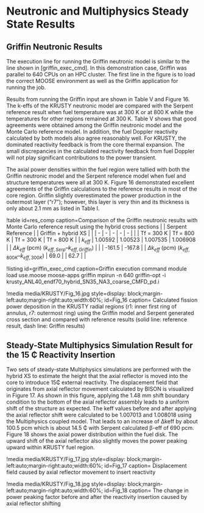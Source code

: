 # Neutronic and Multiphysics Steady State Results


## Griffin Neutronic Results

The execution line for running the Griffin neutronic model is similar to the line shown in [griffin_exec_cmd]. In this demonstration case, Griffin was parallel to 640 CPUs on an HPC cluster. The first line in the figure is to load the correct MOOSE environment as well as the Griffin application for running the job.

Results from running the Griffin input are shown in Table V and Figure 16. The k-effs of the KRUSTY neutronic model are compared with the Serpent reference result when fuel temperature was at 300 K or at 800 K while the temperatures for other regions remained at 300 K. Table V shows that good agreements were obtained among the Griffin neutronic model and the Monte Carlo reference model. In addition, the fuel Doppler reactivity calculated by both models also agree reasonably well. For KRUSTY, the dominated reactivity feedback is from the core thermal expansion. The small discrepancies in the calculated reactivity feedback from fuel Doppler will not play significant contributions to the power transient.

The axial power densities within the fuel region were tallied with both the Griffin neutronic model and the Serpent reference model when fuel and structure temperatures were all at 300 K. Figure 16 demonstrated excellent agreements of the Griffin calculations to the reference results in most of the core region. Griffin slightly overestimated the power production in the outermost layer (“r7”); however, this layer is very thin and its thickness is only about 2.1 mm as listed in Table I.

!table id=res_comp caption=Comparison of the Griffin neutronic results with Monte Carlo reference result using the hybrid cross sections
|   | Serpent Reference |   | Griffin + hybrid XS |   |
| - | - | - | - | - |
|                | Tf = 300 K        | Tf = 800 K      | Tf = 300 K           | Tf = 800 K      |
| $k_{eff}$          | 1.00592           | 1.00523         | 1.007535             | 1.006908        |
| $\Delta k_{eff}$ (pcm) ($k_{eff,Serp}$–$k_{eff,Griffin}$) |   |   | -161.5          | -167.8          |
| $\Delta k_{eff}$ (pcm) ($k_{eff,800K}$–$k_{eff,300K}$) | 69.0 |   | 62.7 |   |

!listing id=griffin_exec_cmd caption=Griffin execution command
module load use.moose moose-apps griffin
mpirun -n 640 griffin-opt -i krusty_ANL40_endf70_hybrid_SN35_NA3_coarse_CMFD_pd.i

!media media/KRUSTY/Fig_16.jpg
      style=display: block;margin-left:auto;margin-right:auto;width:60%;
      id=Fig_16
      caption= Calculated fission power deposition in the KRUSTY radial regions (r1: inner first ring of annulus, r7: outermost ring) using the Griffin model and Serpent generated cross section and compared with reference results (solid line: reference result, dash line: Griffin results)

## Steady-State Multiphysics Simulation Result for the 15 ₵ Reactivity Insertion

Two sets of steady-state Multiphysics simulations are performed with the hybrid XS to estimate the height that the axial reflector is moved into the core to introduce 15₵ external reactivity. The displacement field that originates from axial reflector movement calculated by BISON is visualized in Figure 17. As shown in this figure, applying the 1.48 mm shift boundary condition to the bottom of the axial reflector assembly leads to a uniform shift of the structure as expected. The keff values before and after applying the axial reflector shift were calculated to be 1.007013 and 1.008018 using the Multiphysics coupled model. That leads to an increase of Δkeff by about 100.5 pcm which is about 14.5 ₵ with Serpent calculated β-eff of 690 pcm. Figure 18 shows the axial power distribution within the fuel disk. The upward shift of the axial reflector also slightly moves the power peaking upward within KRUSTY fuel region.

!media media/KRUSTY/Fig_17.jpg
      style=display: block;margin-left:auto;margin-right:auto;width:60%;
      id=Fig_17
      caption= Displacement field caused by axial reflector movement to insert reactivity

!media media/KRUSTY/Fig_18.jpg
      style=display: block;margin-left:auto;margin-right:auto;width:60%;
      id=Fig_18
      caption= The change in power peaking factor before and after the reactivity insertion caused by axial reflector shifting

